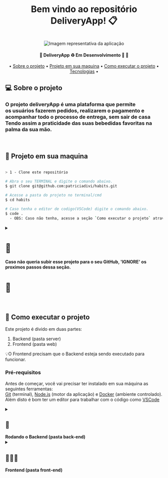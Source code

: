 <div align="center">
<h1 fontsize="80px">Bem vindo ao repositório DeliveryApp! 📋</h1>
  </br>
  <img src="khj" alt="Imagem representativa da aplicação"/>
  
  <h4 align="center"> 
	🚧  DeliveryApp ♻️ Em Desenvolvimento 🚀 🚧
  </h4>
  <p align="center">
   • <a href="#-sobre-o-projeto">Sobre o projeto</a> •
   <a href="#-projeto-em-sua-maquina">Projeto em sua maquina</a> •
   <a href="#-como-executar-o-projeto">Como executar o projeto</a> •
   <a href="#-tecnologias">Tecnologias</a> •
  </p>
  
  <div align="left">

 ## 💻 Sobre o projeto
  <h3>
    O projeto deliveryApp é uma plataforma que permite</br>
  os usuários fazerem pedidos, realizarem o pagamento e</br>
  acompanhar todo o processo de entrega, sem sair de casa</br>
  Tendo assim a praticidade das suas bebedidas favoritas na</br>
  palma da sua mão.
  </h3>
 
  </br>
  
  
 ## 🔗 Projeto em sua maquina
  ```Bash

  > 1 - Clone este repositório
    
  # Abra o seu TERMINAL e digite o comando abaixo.
  $ git clone git@github.com:patriciadivi/habits.git

  # Acesse a pasta do projeto no terminal/cmd
  $ cd habits

  # Caso tenha o editor de codigo(VSCode) digite o comando abaixo.
  $ code .
    - OBS: Caso não tenha, acesse a seção `Como executar o projeto` através do índice e realize o download.

  ```
  
  
  <details align="left">
	<summary>
		<h1>🚨</h1><strong>Caso não queria subir esse projeto para o seu GitHub, 'IGNORE' os proximos passos dessa seção.</strong><h1>🚨</h1> 
	</summary>
	<br />
	
```Bash
> 2 - Criando uma repositório no seu GitHub
		# Abra seu GitHub
		- Crie um `novo repositório`.
```

<div align="center">
	<img src="https://user-images.githubusercontent.com/38478917/188983072-db5702fb-bb5d-4835-9338-d0a0bb981741.png"/>
</div>
<br />
	
```bash
	
> Defina um `nome` ao seu `repositório` e aperte o botão `crie o repositório`.
	
```

<br />

<div align="center">
	<img src="https://user-images.githubusercontent.com/38478917/188986397-3f3177d7-9d13-414b-9b2b-089c3719e771.png"/>
	<img src="https://user-images.githubusercontent.com/38478917/188987212-0ba26086-f06e-49a6-aaf9-0c7b1f9ed0c0.png"/>
</div>
<br />
	
```bash
> 3 - Vá até a aba do seu repositório criado

 # Encontre o campo abaixo, deixe a guia aberta pois, vamos usa-la no 'PASSO 5'.
```
	
<br />

<div align="center">
	<img src="https://user-images.githubusercontent.com/38478917/188980734-6f857914-9c4a-4597-80f4-e40a55171343.png"/>
</div>
<br />
	
```bash
> 4 - Adicione as mudanças ao _stage_ do Git e faça um `commit`

 # Voltei ao seu terminal.
 # Verifique que as mudanças ainda não estão no _stage_ digite o comando abaixo.
  # Exemplo:
   $ `git status` (devem aparecer listadas as novas alterações em vermelho)
 # Adicione o arquivo alterado, realizado no 'PASSO 3' ao stage do Git
   $ `git add .` (adicionando todas as mudanças - que estavam em vermelho - ao stage do Git)
   $ `git status` (devem aparecer listadas as novas alterações em verde)
 # Faça seus `commit`
  # Exemplo:
   $ `git commit -m "feat:  Iniciando novo projeto 🚀" `.
   $ `git status` (deve aparecer uma mensagem tipo nothing to commit )

> 5 - Adicione o projeto local ao seu repositório criado no `PASSO 2`.
	
 # Adicione o projeto local ao seu repositório criado no 'PASSO 3'.
  # Rode os comando abaixo, de acordo com a sua GUIA mostrada no 'PASSO 3'.
  # 1° comando. Exemplo:
   $ `git remote add origin git@github.com:patriciadivi/repositorioTeste.git`.
  # 2° comando. Exemplo:
   $ `git branch -M main`.
  # 3° comando. Exemplo:
   $ `git push -u origin main`.
	
` AGORA É SÓ ATUALIZAR A PÁGINA E SER FELIZ `😊🎉
	
```

<br />
	
</details>

<br />

## 🚀 Como executar o projeto

  Este projeto é divido em duas partes:
  1. Backend (pasta server) 
  2. Frontend (pasta web)

  💡O Frontend precisam que o Backend esteja sendo executado para funcionar.

  ### Pré-requisitos

  Antes de começar, você vai precisar ter instalado em sua máquina as seguintes ferramentas:<br />
  [Git](https://git-scm.com) (terminal), [Node.js](https://nodejs.org/en/) (motor da aplicação) e [Docker](https://docs.docker.com/get-docker/) (ambiente controlado).<br />
  Além disto é bom ter um editor para trabalhar com o código como [VSCode](https://code.visualstudio.com/)
  
  
  <details align="left">
    <summary><h2>🎲</h2> <strong>Rodando o Backend (pasta back-end)</strong></summary>

  ```bash

  > 1 - Na raiz do projeto execute os comandos abaixo: 
   # Vá para a pasta back-end
    $ cd back-end/

  > 2 - Instale as dependências
    $ npm install
  
  > 3 - Iniciando o docker
   💡Caso esteja no (windows)
    3.1 - Abra a ferramenta docker desktop
    3.2 - Volte ao terminar da aplicação(back-end) e execute:
    $ docker-compose up --build -d
  
   💡Caso esteja no (Linux ou Mac)
    $ docker-compose up --build -d

  > 4 - Abra o terminal docker executando esse comando:
    $ docker exec -it delivery_api bash
  
  > 5 - Execute a aplicação em modo de desenvolvimento
    $ npm run dev

  # O servidor inciará na porta:3001 - acesse http://localhost:3001 

  ```
  
  </details>
  
  <details align="left">
    <summary><h2>👩🏻‍💻</h2> <strong>Frontend (pasta front-end)</strong></summary>

 ```bash

  > 1 - Na raiz do projeto execute os comandos abaixo: 
   # Vá para a pasta front-end
    $ cd front-end/

  > 2 - Instale as dependências
    $ npm install

  > 3 - Execute a aplicação em modo de desenvolvimento
    $ npm start

  # O servidor web inciará na porta:3000 - acesse http://localhost:3000/

 ``` 
	
 </details>
  <div>
</div>
